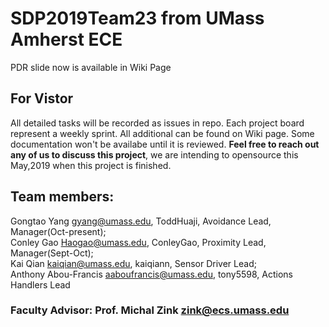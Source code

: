 # SDP2019Team23 from UMass Amherst ECE 
PDR slide now is available in Wiki Page
## For Vistor
All detailed tasks will be recorded as issues in repo. Each project board represent a weekly sprint. All additional can be found on Wiki page. Some documentation won't be availabe until it is reviewed. **Feel free to reach out any of us to discuss this project**, we are intending to opensource this May,2019 when this project is finished.

## Team members:
Gongtao Yang <gyang@umass.edu>,    ToddHuaji, Avoidance Lead, Manager(Oct-present);  
Conley Gao <Haogao@umass.edu>,   ConleyGao, Proximity Lead, Manager(Sept-Oct);  
Kai Qian <kaiqian@umass.edu>,  kaiqiann, Sensor Driver Lead;  
Anthony Abou-Francis <aaboufrancis@umass.edu>, tony5598, Actions Handlers Lead

### Faculty Advisor: Prof. Michal Zink <zink@ecs.umass.edu>
